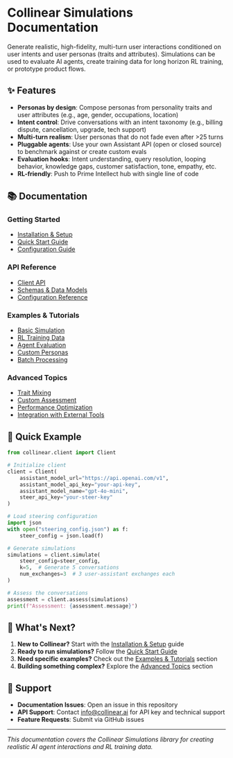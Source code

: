 # Collinear Simulations Documentation

Generate realistic, high-fidelity, multi-turn user interactions conditioned on user intents and user personas (traits and attributes). Simulations can be used to evaluate AI agents, create training data for long horizon RL training, or prototype product flows.

## ✨ Features

- **Personas by design**: Compose personas from personality traits and user attributes (e.g., age, gender, occupations, location)
- **Intent control**: Drive conversations with an intent taxonomy (e.g., billing dispute, cancellation, upgrade, tech support)
- **Multi-turn realism**: User personas that do not fade even after >25 turns
- **Pluggable agents**: Use your own Assistant API (open or closed source) to benchmark against or create custom evals
- **Evaluation hooks**: Intent understanding, query resolution, looping behavior, knowledge gaps, customer satisfaction, tone, empathy, etc.
- **RL-friendly**: Push to Prime Intellect hub with single line of code

## 📚 Documentation

### Getting Started
- [Installation & Setup](getting-started/installation.md)
- [Quick Start Guide](getting-started/quick-start.md)
- [Configuration Guide](getting-started/configuration.md)

### API Reference
- [Client API](api/client.md)
- [Schemas & Data Models](api/schemas.md)
- [Configuration Reference](api/configuration.md)

### Examples & Tutorials
- [Basic Simulation](examples/basic-simulation.md)
- [RL Training Data](examples/rl-training.md)
- [Agent Evaluation](examples/agent-evaluation.md)
- [Custom Personas](examples/custom-personas.md)
- [Batch Processing](examples/batch-processing.md)

### Advanced Topics
- [Trait Mixing](advanced/trait-mixing.md)
- [Custom Assessment](advanced/custom-assessment.md)
- [Performance Optimization](advanced/performance.md)
- [Integration with External Tools](advanced/integrations.md)

## 🚀 Quick Example

```python
from collinear.client import Client

# Initialize client
client = Client(
    assistant_model_url="https://api.openai.com/v1",
    assistant_model_api_key="your-api-key",
    assistant_model_name="gpt-4o-mini",
    steer_api_key="your-steer-key"
)

# Load steering configuration
import json
with open("steering_config.json") as f:
    steer_config = json.load(f)

# Generate simulations
simulations = client.simulate(
    steer_config=steer_config,
    k=5,  # Generate 5 conversations
    num_exchanges=3  # 3 user-assistant exchanges each
)

# Assess the conversations
assessment = client.assess(simulations)
print(f"Assessment: {assessment.message}")
```

## 📖 What's Next?

1. **New to Collinear?** Start with the [Installation & Setup](getting-started/installation.md) guide
2. **Ready to run simulations?** Follow the [Quick Start Guide](getting-started/quick-start.md)
3. **Need specific examples?** Check out the [Examples & Tutorials](examples/) section
4. **Building something complex?** Explore the [Advanced Topics](advanced/) section

## 🤝 Support

- **Documentation Issues**: Open an issue in this repository
- **API Support**: Contact info@collinear.ai for API key and technical support
- **Feature Requests**: Submit via GitHub issues

---

*This documentation covers the Collinear Simulations library for creating realistic AI agent interactions and RL training data.*
